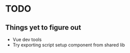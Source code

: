 # TODO

## Things yet to figure out
- Vue dev tools
- Try exporting script setup component from shared lib